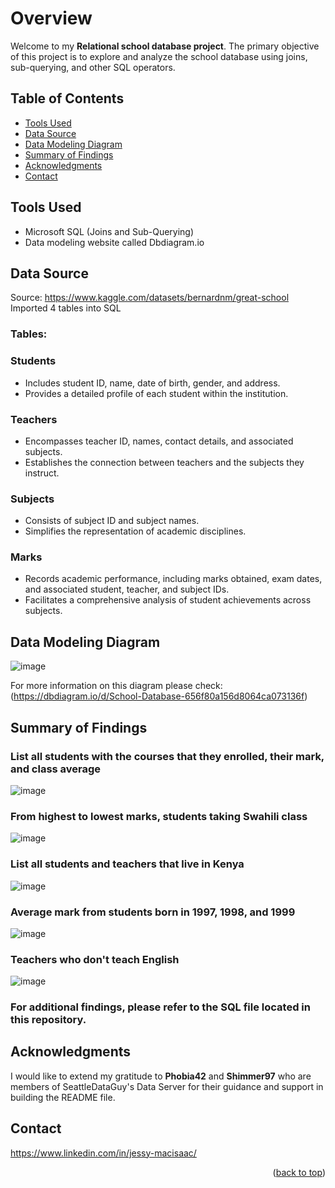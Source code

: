 <a name="readme-top"></a>
# Overview
Welcome to my **Relational school database project**. The primary objective of this project is to explore and analyze the school database using joins, sub-querying, and other SQL operators.

## Table of Contents
- [Tools Used](#Tools-Used)
- [Data Source](#Data-Source)
- [Data Modeling Diagram](#Data-Modeling-Diagram)
- [Summary of Findings](#Summary-of-Findings)
- [Acknowledgments](#Acknowledgments)
- [Contact](#Contact)

## Tools Used
- Microsoft SQL (Joins and Sub-Querying)
- Data modeling website called Dbdiagram.io 

## Data Source
Source: https://www.kaggle.com/datasets/bernardnm/great-school 
Imported 4 tables into SQL

### Tables:
### Students
- Includes student ID, name, date of birth, gender, and address.
- Provides a detailed profile of each student within the institution.

### Teachers
- Encompasses teacher ID, names, contact details, and associated subjects.
- Establishes the connection between teachers and the subjects they instruct.

### Subjects
- Consists of subject ID and subject names.
- Simplifies the representation of academic disciplines.

### Marks
- Records academic performance, including marks obtained, exam dates, and associated student, teacher, and subject IDs.
- Facilitates a comprehensive analysis of student achievements across subjects.


## Data Modeling Diagram
![image](https://github.com/Jessymac96/Data-analyst-projects-by-Jessy-MacIsaac/assets/139941688/de15d898-3450-4a18-84fc-48f4b85bd706)

For more information on this diagram please check: (https://dbdiagram.io/d/School-Database-656f80a156d8064ca073136f)

## Summary of Findings

### List all students with the courses that they enrolled, their mark, and class average
![image](https://github.com/Jessymac96/Data-analyst-projects-by-Jessy-MacIsaac/assets/139941688/93654c61-a85f-4b1e-bcd9-3e79fd094fe6)

### From highest to lowest marks, students taking Swahili class
![image](https://github.com/Jessymac96/Data-analyst-projects-by-Jessy-MacIsaac/assets/139941688/492a4de0-95b6-408f-98cf-11bb705df337)

### List all students and teachers that live in Kenya
![image](https://github.com/Jessymac96/Data-analyst-projects-by-Jessy-MacIsaac/assets/139941688/e3daa532-0349-46a8-9f1f-732b47b60bba)

### Average mark from students born in 1997, 1998, and 1999
![image](https://github.com/Jessymac96/Data-analyst-projects-by-Jessy-MacIsaac/assets/139941688/384dd62f-92e5-4df1-9936-bd6f89c4d332)

### Teachers who don't teach English
![image](https://github.com/Jessymac96/Data-analyst-projects-by-Jessy-MacIsaac/assets/139941688/8181c105-232d-4090-a1be-c69be1765bbd)

### For additional findings, please refer to the SQL file located in this repository.

## Acknowledgments
I would like to extend my gratitude to **Phobia42** and **Shimmer97** who are members of SeattleDataGuy's Data Server for their guidance and support in building the README file.

## Contact
https://www.linkedin.com/in/jessy-macisaac/

<p align="right">(<a href="#readme-top">back to top</a>)</p>

